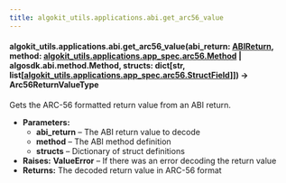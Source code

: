 ```yaml
---
title: algokit_utils.applications.abi.get_arc56_value
---
```

#### algokit_utils.applications.abi.get_arc56_value(abi_return: [ABIReturn](#algokit_utils.applications.abi.ABIReturn), method: [algokit_utils.applications.app_spec.arc56.Method](/reference/algokit-utils-py/api/applications/app_spec/arc56/method/#algokit_utils.applications.app_spec.arc56.Method) | algosdk.abi.method.Method, structs: dict[str, list[[algokit_utils.applications.app_spec.arc56.StructField](/reference/algokit-utils-py/api/applications/app_spec/arc56/structfield/#algokit_utils.applications.app_spec.arc56.StructField)]]) → Arc56ReturnValueType

Gets the ARC-56 formatted return value from an ABI return.

* **Parameters:**
  * **abi_return** – The ABI return value to decode
  * **method** – The ABI method definition
  * **structs** – Dictionary of struct definitions
* **Raises:**
  **ValueError** – If there was an error decoding the return value
* **Returns:**
  The decoded return value in ARC-56 format
